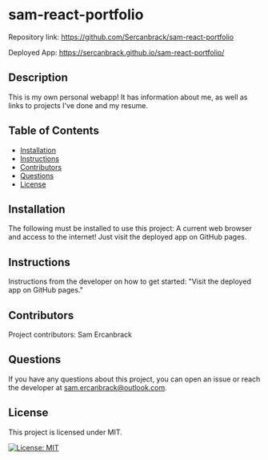 # sam-react-portfolio
  Repository link: https://github.com/Sercanbrack/sam-react-portfolio

  Deployed App: https://sercanbrack.github.io/sam-react-portfolio/

  ## Description
  This is my own personal webapp! It has information about me, as well as links to projects I've done and my resume.

  ## Table of Contents
  * [Installation](#installation)
  * [Instructions](#instructions)
  * [Contributors](#contributors)
  * [Questions](#questions)
  * [License](#license)

  ## Installation
  The following must be installed to use this project: A current web browser and access to the internet! Just visit the deployed app on GitHub pages.

  ## Instructions
  Instructions from the developer on how to get started: "Visit the deployed app on GitHub pages."

  ## Contributors
  Project contributors: Sam Ercanbrack

  ## Questions
  If you have any questions about this project, you can open an issue or reach the developer at sam.ercanbrack@outlook.com.

  ## License
  This project is licensed under MIT.

  [![License: MIT](https://img.shields.io/badge/License-MIT-yellow.svg)](https://opensource.org/licenses/MIT)
